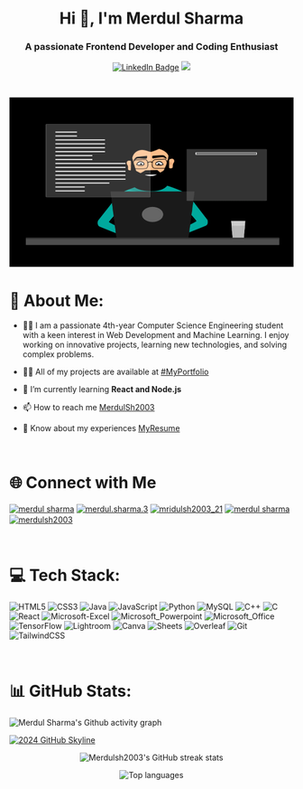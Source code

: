 <h1 align="center">Hi 👋, I'm Merdul Sharma</h1>
<h3 align="center">A passionate Frontend Developer and Coding Enthusiast</h3>
<p align="center">
<a href="https://www.linkedin.com/in/merdul-sharma-962324292?utm_source=share&utm_campaign=share_via&utm_content=profile&utm_medium=android_app"><img src="https://img.shields.io/badge/LinkedIn-blue?style=for-the-badge&logo=linkedin&logoColor=white" alt="LinkedIn Badge"></a> 
                  <a href="https://merdulsh2003.github.io/Merdul.github.io/"><img src="https://img.shields.io/badge/website-000000?style=for-the-badge&logo=About.me&logoColor=white"></a>
                  
<p align="center"><img src="https://komarev.com/ghpvc/?username=Merdulsh2003&style=flat-square&color=blue" alt=""></p>
<p align="center"><img src="https://github.com/Merdulsh2003/Merdulsh2003/blob/main/Git-GIF.gif" width="600" height="300"  /></p>
</p>


#  💫 About Me:
- 🙋‍♂️ I am a passionate 4th-year Computer Science Engineering student with a keen interest in Web Development and Machine Learning. I enjoy working on innovative projects, learning new technologies, and solving complex problems.
  
- 👨‍💻 All of my projects are available at [#MyPortfolio](https://merdul-portfolio.vercel.app/)

- 🌱 I’m currently learning **React and Node.js**

- 📫 How to reach me [MerdulSh2003](merdulsharma2003@gmail.com)

- 📄 Know about my experiences [MyResume](https://drive.google.com/file/d/1vIWxtRS_iYb9U5Kw3niXtda56NxO6UME/view?pli=1)
<br>
  
# 🌐 Connect with Me
<p align="left">
<a href="https://linkedin.com/in/merdul sharma" target="blank"><img align="center" src="https://raw.githubusercontent.com/rahuldkjain/github-profile-readme-generator/master/src/images/icons/Social/linked-in-alt.svg" alt="merdul sharma" height="30" width="40" /></a>
<a href="https://fb.com/merdul.sharma.3" target="blank"><img align="center" src="https://raw.githubusercontent.com/rahuldkjain/github-profile-readme-generator/master/src/images/icons/Social/facebook.svg" alt="merdul.sharma.3" height="30" width="40" /></a>
<a href="https://instagram.com/mridulsh2003_21" target="blank"><img align="center" src="https://raw.githubusercontent.com/rahuldkjain/github-profile-readme-generator/master/src/images/icons/Social/instagram.svg" alt="mridulsh2003_21" height="30" width="40" /></a>
<a href="https://www.leetcode.com/merdul sharma" target="blank"><img align="center" src="https://raw.githubusercontent.com/rahuldkjain/github-profile-readme-generator/master/src/images/icons/Social/leet-code.svg" alt="merdul sharma" height="30" width="40" /></a>
<a href="https://auth.geeksforgeeks.org/user/merdulsh2003" target="blank"><img align="center" src="https://raw.githubusercontent.com/rahuldkjain/github-profile-readme-generator/master/src/images/icons/Social/geeks-for-geeks.svg" alt="merdulsh2003" height="30" width="40" /></a>
</p>

<br>

# 💻 Tech Stack:
![HTML5](https://img.shields.io/badge/html5-%23E34F26.svg?style=for-the-badge&logo=html5&logoColor=white)  ![CSS3](https://img.shields.io/badge/css3-%231572B6.svg?style=for-the-badge&logo=css3&logoColor=white)  ![Java](https://img.shields.io/badge/java-%23ED8B00.svg?style=for-the-badge&logo=java&logoColor=white)  ![JavaScript](https://img.shields.io/badge/javascript-%23323330.svg?style=for-the-badge&logo=javascript&logoColor=%23F7DF1E)  ![Python](https://img.shields.io/badge/python-3670A0?style=for-the-badge&logo=python&logoColor=ffdd54)  ![MySQL](https://img.shields.io/badge/MySQL-00000F?style=for-the-badge&logo=mysql&logoColor=white)  ![C++](https://img.shields.io/badge/C%2B%2B-00599C?style=for-the-badge&logo=c%2B%2B&logoColor=white)  ![C](https://img.shields.io/badge/c-%2300599C.svg?style=for-the-badge&logo=c&logoColor=white)  ![React](https://img.shields.io/badge/React-20232A?style=for-the-badge&logo=react&logoColor=61DAFB)  ![Microsoft-Excel](https://img.shields.io/badge/Microsoft_Excel-217346?style=for-the-badge&logo=microsoft-excel&logoColor=white)  ![Microsoft_Powerpoint](https://img.shields.io/badge/Microsoft_PowerPoint-B7472A?style=for-the-badge&logo=microsoft-powerpoint&logoColor=white)  ![Microsoft_Office](https://img.shields.io/badge/Microsoft_Office-D83B01?style=for-the-badge&logo=microsoft-office&logoColor=white)  ![TensorFlow](https://img.shields.io/badge/TensorFlow-FF6F00?style=for-the-badge&logo=tensorflow&logoColor=white)  ![Lightroom](https://img.shields.io/badge/Adobe%20Lightroom-31A8FF?style=for-the-badge&logo=Adobe%20Lightroom&logoColor=white)  ![Canva](https://img.shields.io/badge/Canva-%2300C4CC.svg?style=for-the-badge&logo=Canva&logoColor=white)  ![Sheets](https://img.shields.io/badge/Google%20Sheets-34A853?style=for-the-badge&logo=google-sheets&logoColor=white)  ![Overleaf](https://img.shields.io/badge/Overleaf-47A141?style=for-the-badge&logo=Overleaf&logoColor=white)  ![Git](https://img.shields.io/badge/GIT-E44C30?style=for-the-badge&logo=git&logoColor=white) ![TailwindCSS](https://img.shields.io/badge/tailwindcss-%2338B2AC.svg?style=for-the-badge&logo=tailwind-css&logoColor=white)


<br>

# 📊 GitHub Stats:

![Merdul Sharma's Github activity graph](https://github-readme-activity-graph.vercel.app/graph?username=Merdulsh2003&theme=github-compact&area=true&bg_color=ffff&color=000)


<a href="https://skyline.github.com/Merdulsh2003/2024">
  <img src="./assets/2024.gif" alt="2024 GitHub Skyline" width="auto" height="auto" />
</a>



<p align="center">
  <img src="https://github-readme-streak-stats.herokuapp.com/?user=merdulsh2003&theme=dark&hide_border=false" alt="Merdulsh2003's GitHub streak stats" />
</p>

<p align="center">
  <img src="https://github-readme-stats.vercel.app/api/top-langs/?username=merdulsh2003&theme=dark&hide_border=false&include_all_commits=false&count_private=false&layout=compact" alt="Top languages" />
</p>


